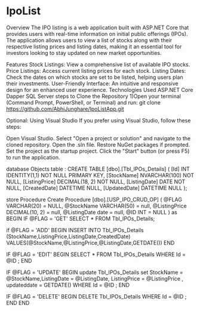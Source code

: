 # IpoList

Overview
The IPO listing is a web application built with ASP.NET Core that provides users with real-time information on initial public offerings (IPOs). The application allows users to view a list of stocks along with their respective listing prices and listing dates, making it an essential tool for investors looking to stay updated on new market opportunities.

Features
Stock Listings: View a comprehensive list of available IPO stocks.
Price Listings: Access current listing prices for each stock.
Listing Dates: Check the dates on which stocks are set to be listed, helping users plan their investments.
User-Friendly Interface: An intuitive and responsive design for an enhanced user experience.
Technologies Used
ASP.NET Core
Dapper
SQL Server 
steps to Clone the Repository 
1)Open your terminal (Command Prompt, PowerShell, or Terminal) and run: git clone https://github.com/AbhiJunghare/IpoListApp.git

Optional: Using Visual Studio
If you prefer using Visual Studio, follow these steps:

Open Visual Studio.
Select "Open a project or solution" and navigate to the cloned repository.
Open the .sln file.
Restore NuGet packages if prompted.
Set the project as the startup project.
Click the "Start" button (or press F5) to run the application.

database Objects
table :
CREATE TABLE [dbo].[Tbl_IPOs_Details] (
    [Id] INT IDENTITY(1,1) NOT NULL PRIMARY KEY,
    [StockName] NVARCHAR(100) NOT NULL,
    [ListingPrice] DECIMAL(18, 2) NOT NULL,
    [ListingDate] DATE NOT NULL,
    [CreatedDate] DATETIME NULL,
    [UpdatedDate] DATETIME NULL
);

store Procedure
Create Procedure [dbo].[USP_IPO_CRUD_OP]
(
@FLAG VARCHAR(20) = NULL,
@StockName VARCHAR(50) = null,
@ListingPrice DECIMAL(10, 2) = null,
@ListingDate date = null,
@ID INT = NULL
)
as
BEGIN
IF @FLAG = 'GET'
SELECT * FROM Tbl_IPOs_Details;

if @FLAG = 'ADD'
BEGIN
INSERT INTO Tbl_IPOs_Details (StockName,ListingPrice,ListingDate,CreatedDate)
VALUES(@StockName,@ListingPrice,@ListingDate,GETDATE())
END

IF @FLAG = 'EDIT'
BEGIN
SELECT * FROM Tbl_IPOs_Details WHERE Id = @ID ;
END

IF @FLAG = 'UPDATE'
BEGIN
update Tbl_IPOs_Details set StockName = @StockName,ListingDate = @ListingDate, ListingPrice = @ListingPrice , updateddate = GETDATE() WHERE Id = @ID ;
END


IF @FLAG = 'DELETE'
BEGIN
  DELETE Tbl_IPOs_Details WHERE Id = @ID ;
END
END

